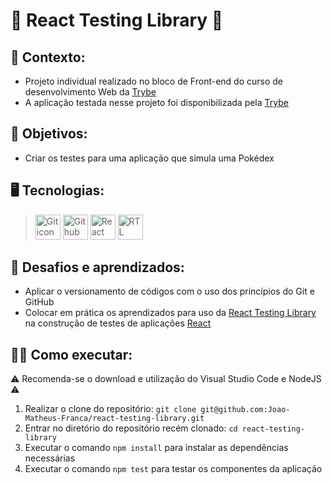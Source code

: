 # 🔬 React Testing Library 🔬 #
## 📝 Contexto: 
* Projeto individual realizado no bloco de Front-end do curso de desenvolvimento Web da
<a href="https://www.betrybe.com/">Trybe</a>
* A aplicação testada nesse projeto foi disponibilizada pela
<a href="https://www.betrybe.com/">Trybe</a>
## 🎯 Objetivos: 
* Criar os testes para uma aplicação que simula uma Pokédex
## 🖥️ Tecnologias:
> <img src="https://cdn.jsdelivr.net/gh/devicons/devicon/icons/git/git-original.svg" height=40 alt="Git icon"/>
> <img src="https://cdn.jsdelivr.net/gh/devicons/devicon/icons/github/github-original.svg" height=40 alt="Github icon"/>
> <img src="https://cdn.jsdelivr.net/gh/devicons/devicon/icons/react/react-original.svg" height=40 alt="React icon"/>
> <img src="https://testing-library.com/img/octopus-64x64.png" height=40 alt="RTL icon"/>
## 🧠 Desafios e aprendizados:
* Aplicar o versionamento de códigos com o uso dos princípios do Git e GitHub
* Colocar em prática os aprendizados para uso da <a href="https://testing-library.com/docs/react-testing-library/intro/">React Testing Library</a> na construção de testes de aplicações <a href="https://react.dev/">React</a>
## 👨‍💻 Como executar: 
⚠️ Recomenda-se o download e utilização do Visual Studio Code e NodeJS ⚠️
1. Realizar o clone do repositório: ``` git clone git@github.com:Joao-Matheus-Franca/react-testing-library.git ```
2. Entrar no diretório do repositório recém clonado: ``` cd react-testing-library ``` 
3. Executar o comando ``` npm install ``` para instalar as dependências necessárias
4. Executar o comando ``` npm test ``` para testar os componentes da aplicação
